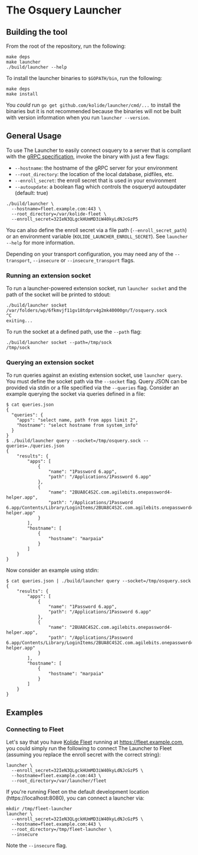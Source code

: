 # The Osquery Launcher

## Building the tool

From the root of the repository, run the following:

```
make deps
make launcher
./build/launcher --help
```

To install the launcher binaries to `$GOPATH/bin`, run the following:

```
make deps
make install
```

You *could* run `go get github.com/kolide/launcher/cmd/...` to install the binaries but it is not recommended because the binaries will not be built with version information when you run `launcher --version`.

## General Usage

To use The Launcher to easily connect osquery to a server that is compliant with the [gRPC specification](https://github.com/kolide/agent-api/blob/master/agent_api.proto), invoke the binary with just a few flags:

- `--hostname`: the hostname of the gRPC server for your environment
- `--root_directory`: the location of the local database, pidfiles, etc.
- `--enroll_secret`: the enroll secret that is used in your environment
- `--autoupdate`: a boolean flag which controls the osqueryd autoupdater (default: true)

```
./build/launcher \
  --hostname=fleet.example.com:443 \
  --root_directory=/var/kolide-fleet \
  --enroll_secret=32IeN3QLgckHUmMD3iW40kyLdNJcGzP5
```

You can also define the enroll secret via a file path
(`--enroll_secret_path`) or an environment variable
(`KOLIDE_LAUNCHER_ENROLL_SECRET`). See `launcher --help` for more
information.

Depending on your transport configuration, you may need any of the
`--transport`, `--insecure` or `--insecure_transport` flags.

### Running an extension socket

To run a launcher-powered extension socket, run `launcher socket` and the path of the socket will be printed to stdout:

```
./build/launcher socket
/var/folders/wp/6fkmvjf11gv18tdprv4g2mk40000gn/T/osquery.sock
^C
exiting...
```

To run the socket at a defined path, use the `--path` flag:

```
./build/launcher socket --path=/tmp/sock
/tmp/sock
```

### Querying an extension socket

To run queries against an existing extension socket, use `launcher query`. You must define the socket path via the `--socket` flag. Query JSON can be provided via stdin or a file specified via the `--queries` flag. Consider an example querying the socket via queries defined in a file:

```
$ cat queries.json
{
  "queries": {
    "apps": "select name, path from apps limit 2",
    "hostname": "select hostname from system_info"
  }
}
$ ./build/launcher query --socket=/tmp/osquery.sock --queries=./queries.json
{
    "results": {
        "apps": [
            {
                "name": "1Password 6.app",
                "path": "/Applications/1Password 6.app"
            },
            {
                "name": "2BUA8C4S2C.com.agilebits.onepassword4-helper.app",
                "path": "/Applications/1Password 6.app/Contents/Library/LoginItems/2BUA8C4S2C.com.agilebits.onepassword4-helper.app"
            }
        ],
        "hostname": [
            {
                "hostname": "marpaia"
            }
        ]
    }
}
```

Now consider an example using stdin:

```
$ cat queries.json | ./build/launcher query --socket=/tmp/osquery.sock
{
    "results": {
        "apps": [
            {
                "name": "1Password 6.app",
                "path": "/Applications/1Password 6.app"
            },
            {
                "name": "2BUA8C4S2C.com.agilebits.onepassword4-helper.app",
                "path": "/Applications/1Password 6.app/Contents/Library/LoginItems/2BUA8C4S2C.com.agilebits.onepassword4-helper.app"
            }
        ],
        "hostname": [
            {
                "hostname": "marpaia"
            }
        ]
    }
}
```

## Examples

### Connecting to Fleet

Let's say that you have [Kolide Fleet](https://github.com/kolide/fleet) running at https://fleet.example.com, you could simply run the following to connect The Launcher to Fleet (assuming you replace the enroll secret with the correct string):

```
launcher \
  --enroll_secret=32IeN3QLgckHUmMD3iW40kyLdNJcGzP5 \
  --hostname=fleet.example.com:443 \
  --root_directory=/var/launcher/fleet
```

If you're running Fleet on the default development location (https://localhost:8080), you can connect a launcher via:

```
mkdir /tmp/fleet-launcher
launcher \
  --enroll_secret=32IeN3QLgckHUmMD3iW40kyLdNJcGzP5 \
  --hostname=fleet.example.com:443 \
  --root_directory=/tmp/fleet-launcher \
  --insecure
```

Note the `--insecure` flag.
